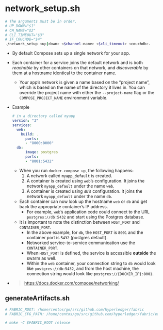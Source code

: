 # network_setup.sh

```bash
# The arguments must be in order.
# UP_DOWN="$1"
# CH_NAME="$2"
# CLI_TIMEOUT="$3"
# IF_COUCHDB="$4"
./network_setup <up|down> <$channel-name> <$cli_timeout> <couchdb>.
```

- By default Compose sets up a single network for your app. 
- Each container for a service joins the default network and is both *reachable* by other containers on that network, and *discoverable* by them at a hostname identical to the container name. 
    - Your app’s network is given a name based on the “project name”, which is based on the name of the directory it lives in. You can override the project name with either the `--project-name` flag or the `COMPOSE_PROJECT_NAME` environment variable.
- Example

    ```yaml
    # in a directory called myapp
    version: "3"
    services:
      web:
        build: .
          ports:
          - "8000:8000"
      db:
          image: postgres
          ports:
          - "8001:5432"
    ```

    - When you run `docker-compose up`, the following happens:
        1. A network called `myapp_default` is created.
        2. A container is created using `web`’s configuration. It joins the network `myapp_default` under the name `web`.
        3. A container is created using `db`’s configuration. It joins the network `myapp_default` under the name `db`.
    - Each container can now look up the hostname `web` or `db` and get back the appropriate container’s IP address.
        - For example, `web`’s application code could connect to the URL `postgres://db:5432` and start using the Postgres database.
    - It is important to note the distinction between `HOST_PORT` and `CONTAINER_PORT`. 
        - In the above example, for `db`, the `HOST_PORT` is `8001` and the container port is `5432` (postgres default). 
        - Networked service-to-service communication use the `CONTAINER_PORT`. 
        - When `HOST_PORT` is defined, the service is accessible **outside** the swarm as well.
        - Within the `web` container, your connection string to `db` would look like `postgres://db:5432`, and from the host machine, the connection string would look like `postgres://{DOCKER_IP}:8001`.
- > https://docs.docker.com/compose/networking/
## generateArtifacts.sh

```bash
# FABRIC_ROOT: /home/centos/go/src/github.com/hyperledger/fabric
# FABRIC_CFG_PATH: /home/centos/go/src/github.com/hyperledger/fabric/examples/e2e_cli

# make -C $FABRIC_ROOT release
```